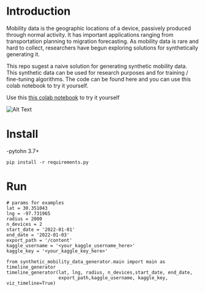 # Introduction
Mobility data is the geographic locations of a device, passively produced through normal activity. It has important applications ranging from transportation planning to migration forecasting. As mobility data is rare and hard to collect, researchers have begun exploring solutions for synthetically generating it.

This repo sugest a naive solution for generating synthetic mobility data. This synthetic data can be used for research purposes and for training / fine-tuning algorithms.
The code can be found here and you can use this colab notebook to try it yourself.

Use this [this colab notebook](https://colab.research.google.com/drive/1b7Plly940-GYgjNdP0C-klabDyPiMfUg?usp=sharing) to try it yourself

![Alt Text](https://media.giphy.com/media/74I5JQiRwHMikGT8bO/giphy.gif) 

# Install
-pytohn 3.7+
```
pip install -r requirements.py
```


# Run
```
# params for examples
lat = 30.351043
lng = -97.731965
radius = 2000
n_devices = 2
start_date = '2022-01-01'
end_date = '2022-01-03'
export_path = '/content'
kaggle_username = '<your_kaggle_username_here>'
kaggle_key = '<your_kaggle_key_here>'

from synthetic_mobility_data_generator.main import main as timeline_generator
timeline_generator(lat, lng, radius, n_devices,start_date, end_date,
                   export_path,kaggle_username, kaggle_key, viz_timeline=True)
```
